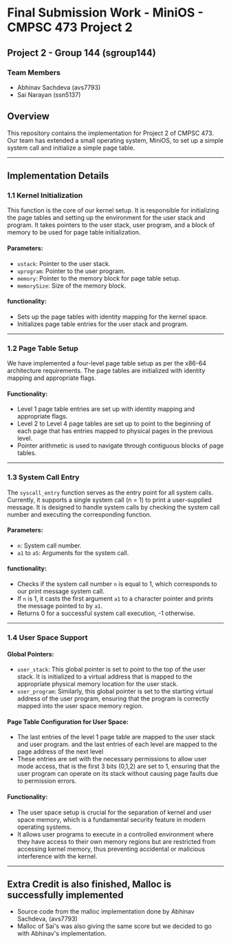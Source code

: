 # Final Submission Work - MiniOS - CMPSC 473 Project 2

## Project 2 - Group 144 (sgroup144)

### Team Members
- Abhinav Sachdeva (avs7793)
- Sai Narayan (ssn5137)

## Overview
This repository contains the implementation for Project 2 of CMPSC 473. Our team has extended a small operating system, MiniOS, to set up a simple system call and initialize a simple page table.

____

## Implementation Details

### 1.1 Kernel Initialization
This function is the core of our kernel setup. It is responsible for initializing the page tables and setting up the environment for the user stack and program. It takes pointers to the user stack, user program, and a block of memory to be used for page table initialization.

#### Parameters:
- `ustack`: Pointer to the user stack.
- `uprogram`: Pointer to the user program.
- `memory`: Pointer to the memory block for page table setup.
- `memorySize`: Size of the memory block.

#### functionality:
- Sets up the page tables with identity mapping for the kernel space.
- Initializes page table entries for the user stack and program.


________

### 1.2 Page Table Setup
We have implemented a four-level page table setup as per the x86-64 architecture requirements. The page tables are initialized with identity mapping and appropriate flags.

#### Functionality:
- Level 1 page table entries are set up with identity mapping and appropriate flags.
- Level 2 to Level 4 page tables are set up to point to the beginning of each page that has entries mapped to physical pages in the previous level.
- Pointer arithmetic is used to navigate through contiguous blocks of page tables.

_______

### 1.3 System Call Entry
The `syscall_entry` function serves as the entry point for all system calls. Currently, it supports a single system call (n = 1) to print a user-supplied message. It is designed to handle system calls by checking the system call number and executing the corresponding function.

#### Parameters:
- `n`: System call number.
- `a1` to `a5`: Arguments for the system call.

#### functionality:
- Checks if the system call number `n` is equal to 1, which corresponds to our print message system call.
- If `n` is 1, it casts the first argument `a1` to a character pointer and prints the message pointed to by `a1`.
- Returns 0 for a successful system call execution, -1 otherwise.


________

### 1.4 User Space Support
#### Global Pointers:

- `user_stack`: This global pointer is set to point to the top of the user stack. It is initialized to a virtual address that is mapped to the appropriate physical memory location for the user stack.
- `user_program`: Similarly, this global pointer is set to the starting virtual address of the user program, ensuring that the program is correctly mapped into the user space memory region.

#### Page Table Configuration for User Space:

- The last entries of the level 1 page table are mapped to the user stack and user program. and the last entries of each level are mapped to the page address of the next level
- These entries are set with the necessary permissions to allow user mode access, that is the first 3 bits (0,1,2) are set to 1, ensuring that the user program can operate on its stack without causing page faults due to permission errors.

#### Functionality:

- The user space setup is crucial for the separation of kernel and user space memory, which is a fundamental security feature in modern operating systems.
- It allows user programs to execute in a controlled environment where they have access to their own memory regions but are restricted from accessing kernel memory, thus preventing accidental or malicious interference with the kernel.

_____

## Extra Credit is also finished, Malloc is successfully implemented
- Source code from the malloc implementation done by Abhinav Sachdeva, (avs7793)
- Malloc of Sai's was also giving the same score but we decided to go with Abhinav's implementation.
